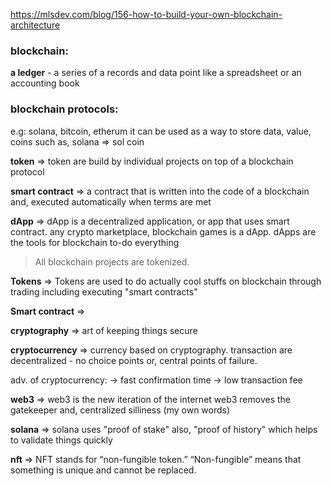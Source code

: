 https://mlsdev.com/blog/156-how-to-build-your-own-blockchain-architecture
### blockchain:
**a ledger** - a series of a records and data point like a spreadsheet or an accounting book
### blockchain protocols:
e.g: solana, bitcoin, etherum
it can be used as a way to store data, value, coins such as,
solana => sol coin

**token** => token are build by individual projects on top of a blockchain protocol

**smart contract** => a contract that is written into the code of a blockchain and, executed automatically when terms are met

**dApp** => dApp is a decentralized application, or app that uses smart contract. any crypto marketplace, blockchain games is a dApp. dApps are the tools for blockchain to-do everything

> All blockchain projects are tokenized. 

**Tokens** => Tokens are used to do actually cool stuffs on blockchain through trading including executing "smart contracts"

**Smart contract** => 

**cryptography** => art of keeping things secure

**cryptocurrency** => currency based on cryptography. transaction are decentralized - no choice points or, central points of failure.

adv. of cryptocurrency:
-> fast confirmation time
-> low transaction fee

**web3** => web3 is the new iteration of the internet
web3 removes the gatekeeper and, centralized silliness (my own words)

**solana** => solana uses "proof of stake" also, "proof of history" which helps to validate things quickly

**nft** =>
NFT stands for “non-fungible token.”
“Non-fungible” means that something is unique and cannot be replaced.